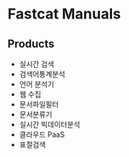 Fastcat Manuals
===============

Products
--------

- 실시간 검색
- 검색어통계분석
- 언어 분석기
- 웹 수집
- 문서파일필터
- 문서분류기
- 실시간 빅데이터분석
- 클라우드 PaaS
- 표절검색


